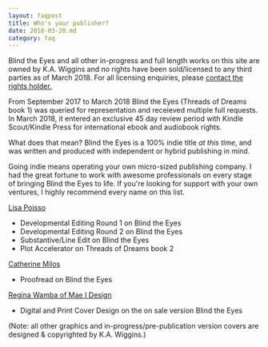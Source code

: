 ```yaml
---
layout: faqpost
title: Who's your publisher?
date: 2018-03-20.md
category: faq
---
```


Blind the Eyes and all other in-progress and full length works on this site are owned by K.A. Wiggins and no rights have been sold/licensed to any third parties as of March 2018. For all licensing enquiries, please [contact the rights holder.](mailto:kaiewrites@gmail.com)

From September 2017 to March 2018 Blind the Eyes (Threads of Dreams book 1) was queried for representation and receieved multiple full requests. In March 2018, it entered an exclusive 45 day review period with Kindle Scout/Kindle Press for international ebook and audiobook rights.

What does that mean? Blind the Eyes is a 100% indie title *at this time*, and was written and produced with independent or hybrid publishing in mind.

Going indie means operating your own micro-sized publishing company. I had the great fortune to work with awesome professionals on every stage of bringing Blind the Eyes to life. If you're looking for support with your own ventures, I highly recommend every name on this list.


[Lisa Poisso](https://www.lisapoisso.com)
- Developmental Editing Round 1 on Blind the Eyes
- Developmental Editing Round 2 on Blind the Eyes
- Substantive/Line Edit on Blind the Eyes
- Plot Accelerator on Threads of Dreams book 2
 
 
[Catherine Milos](https://alchemy.catherinemilos.com/)
- Proofread on Blind the Eyes


[Regina Wamba of Mae I Design](http://www.maeidesign.com/)
- Digital and Print Cover Design on the on sale version Blind the Eyes


(Note: all other graphics and in-progress/pre-publication version covers are designed & copyrighted by K.A. Wiggins.)
